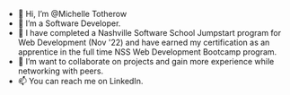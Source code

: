 - 👋 Hi, I’m @Michelle Totherow
- 👀 I’m a Software Developer.
- 🌱 I have completed a Nashville Software School Jumpstart program for Web Development (Nov '22) and have earned my certification as an apprentice in the full time NSS Web Development Bootcamp program.
- 💞️ I’m want to collaborate on projects and gain more experience while networking with peers.
- 📫 You can reach me on LinkedIn.

<!---
thechelle13/thechelle13 is a ✨ special ✨ repository because its `README.md` (this file) appears on your GitHub profile.
You can click the Preview link to take a look at your changes.
--->
